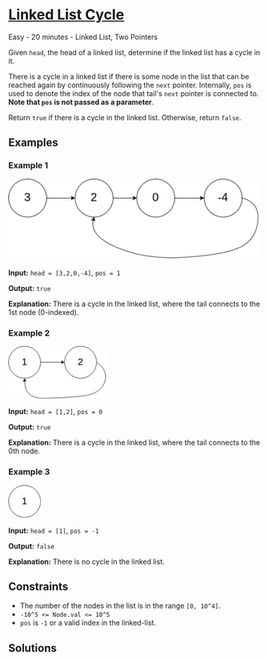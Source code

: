 # [Linked List Cycle](https://leetcode.com/problems/linked-list-cycle/)

Easy - 20 minutes - Linked List, Two Pointers

Given `head`, the head of a linked list, determine if the linked list has a cycle in it.

There is a cycle in a linked list if there is some node in the list that can be reached again by continuously following the `next` pointer. Internally, `pos` is used to denote the index of the node that tail's `next` pointer is connected to. **Note that `pos` is not passed as a parameter**.

Return `true` if there is a cycle in the linked list. Otherwise, return `false`.

## Examples

### Example 1

![Linked List Cycle Example 1](assets/linked_list_cycle_example1.png)

**Input:** `head = [3,2,0,-4]`, `pos = 1`

**Output:** `true`

**Explanation:** There is a cycle in the linked list, where the tail connects to the 1st node (0-indexed).

### Example 2

![Linked List Cycle Example 2](assets/linked_list_cycle_example2.png)

**Input:** `head = [1,2]`, `pos = 0`

**Output:** `true`

**Explanation:** There is a cycle in the linked list, where the tail connects to the 0th node.

### Example 3

![Linked List Cycle Example 3](assets/linked_list_cycle_example3.png)

**Input:** `head = [1]`, `pos = -1`

**Output:** `false`

**Explanation:** There is no cycle in the linked list.

## Constraints

- The number of the nodes in the list is in the range `[0, 10^4]`.
- `-10^5 <= Node.val <= 10^5`
- `pos` is `-1` or a valid index in the linked-list.

## Solutions
